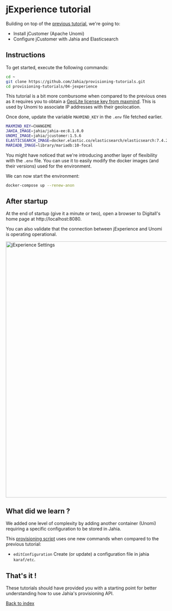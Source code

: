 # jExperience tutorial

Building on top of the [previous tutorial](../03-augmented-search), we're going to:

* Install jCustomer (Apache Unomi)
* Configure jCustomer with Jahia and Elasticsearch

## Instructions

To get started, execute the following commands:

```bash
cd ~
git clone https://github.com/Jahia/provisioning-tutorials.git
cd provisioning-tutorials/04-jexperience
```

This tutorial is a bit more combursome when compared to the previous ones as it requires you to obtain a [GeoLite license key from maxmind]( https://dev.maxmind.com/geoip/geoip2/geolite2/). This is used by Unomi to associate IP addresses with their geolocation.

Once done, update the variable `MAXMIND_KEY` in the `.env` file fetched earlier.

```bash
MAXMIND_KEY=CHANGEME
JAHIA_IMAGE=jahia/jahia-ee:8.1.0.0
UNOMI_IMAGE=jahia/jcustomer:1.5.6
ELASTICSEARCH_IMAGE=docker.elastic.co/elasticsearch/elasticsearch:7.4.2
MARIADB_IMAGE=library/mariadb:10-focal
```

You might have noticed that we're introducing another layer of flexibility with the `.env` file. You can use it to easily modify the docker images (and their versions) used for the environment. 

We can now start the environment:
```bash
docker-compose up --renew-anon
```

## After startup

At the end of startup (give it a minute or two), open a browser to Digitall's home page at http://localhost:8080.

You can also validate that the connection between jExperience and Unomi is operating operational.

<img width="800" alt="jExperience Settings" src="https://user-images.githubusercontent.com/5667028/113959331-a8827800-97f0-11eb-815c-0cff08874484.png">


## What did we learn ?

We added one level of complexity by adding another container (Unomi) requiring a specific configuration to be stored in Jahia.

This [provisioning script](./provisioning.yaml) uses one new commands when compared to the previous tutorial:

* `editConfiguration` Create (or update) a configuration file in jahia `karaf/etc`.

## That's it !

These tutorials should have provided you with a starting point for better understanding how to use Jahia's provisioning API.

[Back to index](https://github.com/Jahia/provisioning-tutorials/)
